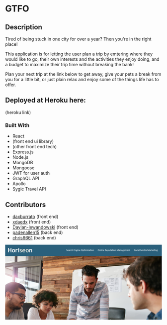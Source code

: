 # GTFO

## Description 
Tired of being stuck in one city for over a year? Then you're in the right place!

This application is for letting the user plan a trip by emtering where they would like to go, their own interests and the activities they enjoy doing, and a budget to maximize their trip time without breaking the bank!

Plan your next trip at the link below to get away, give your pets a break from you for a little bit, or just plain relax and enjoy some of the things life has to offer. 

## Deployed at Heroku here:

(heroku link)

### Built With 

 * React
 * (front end ui library)
 * (other front end tech)
 * Express.js
 * Node.js
 * MongoDB
 * Mongoose
 * JWT for user auth
 * GraphQL API
 * Apollo
 * Sygic Travel API
 
## Contributors
* [daxburrato](https://github.com/daxburatto) (front end)
* [xdaedx](https://github.com/xdaedx) (front end)
* [Daylan-lewandowski](https://github.com/Daylan-lewandowski) (front end)
* [padenallen15](https://github.com/padenallen15) (back end)
* [chris6661](https://github.com/chris6661) (back end)

![](images/horiesonscreenshot.png)